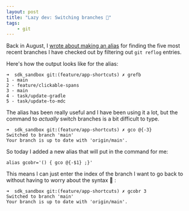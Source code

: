 ```yaml
---
layout: post
title: "Lazy dev: Switching branches 🌳"
tags:
    - git
---
```


Back in August, I [wrote about making an alias](https://zarah.dev/2021/08/10/magic-reflog.html) for finding the five most recent branches I have checked out by filtering out `git reflog` entries.

Here's how the output looks like for the alias:
```shell
➜  sdk_sandbox git:(feature/app-shortcuts) ✗ grefb  
1 - main
2 - feature/clickable-spans
3 - main
4 - task/update-gradle
5 - task/update-to-mdc
```

The alias has been really useful and I have been using it a lot, but the command to _actually_ switch branches is a bit difficult to type.

```shell
➜  sdk_sandbox git:(feature/app-shortcuts) ✗ gco @{-3}
Switched to branch 'main'
Your branch is up to date with 'origin/main'.
```

So today I added a new alias that will put in the command for me:

```shell
alias gcobr='() { gco @{-$1} ;}'
```

This means I can just enter the index of the branch I want to go back to without having to worry about the syntax :tada: :
```shell
➜  sdk_sandbox git:(feature/app-shortcuts) ✗ gcobr 3
Switched to branch 'main'
Your branch is up to date with 'origin/main'.
```

